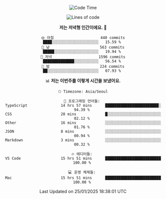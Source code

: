 <div align='center'>
 
<!--START_SECTION:waka-->
![Code Time](http://img.shields.io/badge/Code%20Time-4%2C102%20hrs%2035%20mins-blue)

![Lines of code](https://img.shields.io/badge/%EC%A0%80%EB%8A%94%20%EC%97%AC%ED%83%9C%EA%B9%8C%EC%A7%80%20-1.5%20million%20%EC%A4%84%EC%9D%98%20%EC%BD%94%EB%93%9C%EB%A5%BC%20%EC%9E%91%EC%84%B1%ED%96%88%EC%96%B4%EC%9A%94.-blue)

**저는 저녁형 인간이에요. 🦉** 

```text
🌞 아침                     440 commits         ████░░░░░░░░░░░░░░░░░░░░░   15.59 % 
🌆 낮　                     563 commits         █████░░░░░░░░░░░░░░░░░░░░   19.94 % 
🌃 저녁                     1596 commits        ██████████████░░░░░░░░░░░   56.54 % 
🌙 밤　                     224 commits         ██░░░░░░░░░░░░░░░░░░░░░░░   07.93 % 
```


📊 **저는 이번주를 이렇게 시간을 보냈어요.** 

```text
🕑︎ Timezone: Asia/Seoul

💬 프로그래밍 언어들: 
TypeScript               14 hrs 57 mins      ████████████████████████░   94.39 % 
CSS                      20 mins             █░░░░░░░░░░░░░░░░░░░░░░░░   02.12 % 
Other                    16 mins             ░░░░░░░░░░░░░░░░░░░░░░░░░   01.76 % 
JSON                     8 mins              ░░░░░░░░░░░░░░░░░░░░░░░░░   00.94 % 
Markdown                 3 mins              ░░░░░░░░░░░░░░░░░░░░░░░░░   00.32 % 

🔥 에디터들: 
VS Code                  15 hrs 51 mins      █████████████████████████   100.00 % 

💻 운영 체제들: 
Mac                      15 hrs 51 mins      █████████████████████████   100.00 % 
```


 Last Updated on 25/01/2025 18:38:01 UTC
<!--END_SECTION:waka-->
 </div>
<!---
Emewjin/Emewjin is a ✨ special ✨ repository because its `README.md` (this file) appears on your GitHub profile.
You can click the Preview link to take a look at your changes.
--->
